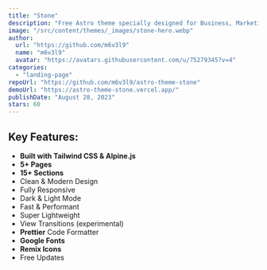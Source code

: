 ```yaml
---
title: "Stone"
description: "Free Astro theme specially designed for Business, Marketing, SaaS and Startup websites."
image: "/src/content/themes/_images/stone-hero.webp"
author:
  url: "https://github.com/m6v3l9"
  name: "m6v3l9"
  avatar: "https://avatars.githubusercontent.com/u/75279345?v=4"
categories:
  - "landing-page"
repoUrl: "https://github.com/m6v3l9/astro-theme-stone"
demoUrl: "https://astro-theme-stone.vercel.app/"
publishDate: "August 28, 2023"
stars: 60
---
```


<h2>Key Features:</h2>
<ul>
  <li><strong>Built with Tailwind CSS &amp; Alpine.js</strong></li>
  <li><strong>5+ Pages</strong></li>
  <li><strong>15+ Sections</strong></li>
  <li>Clean &amp; Modern Design</li>
  <li>Fully Responsive</li>
  <li>Dark &amp; Light Mode</li>
  <li>Fast &amp; Performant</li>
  <li>Super Lightweight</li>
  <li>View Transitions (experimental)</li>
  <li><strong>Prettier</strong> Code Formatter</li>
  <li><strong>Google Fonts</strong></li>
  <li><strong>Remix Icons</strong></li>
  <li>Free Updates</li>
</ul>

